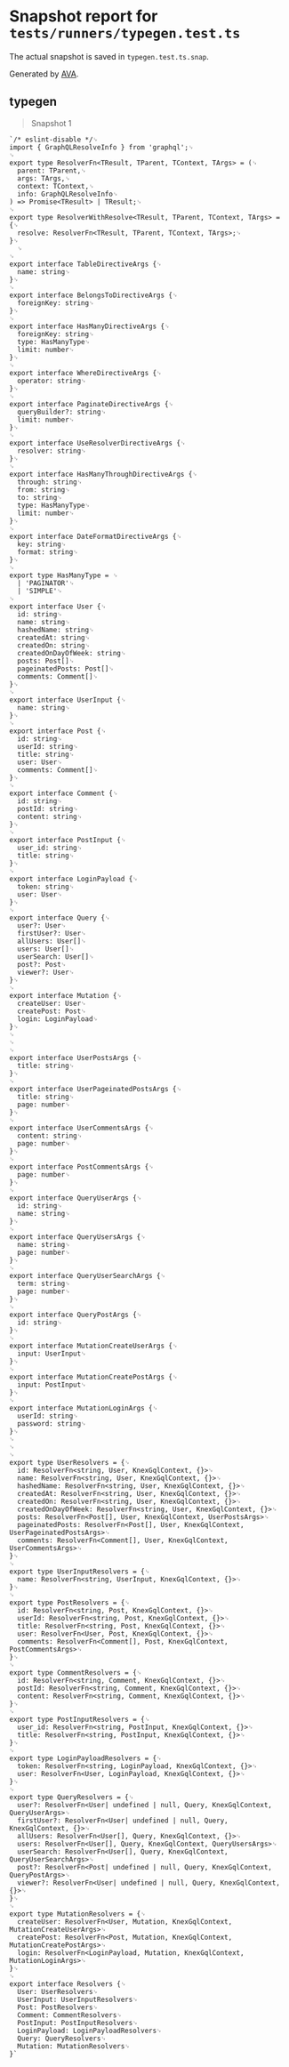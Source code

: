 # Snapshot report for `tests/runners/typegen.test.ts`

The actual snapshot is saved in `typegen.test.ts.snap`.

Generated by [AVA](https://avajs.dev).

## typegen

> Snapshot 1

    `/* eslint-disable */␊
    import { GraphQLResolveInfo } from 'graphql';␊
    ␊
    export type ResolverFn<TResult, TParent, TContext, TArgs> = (␊
      parent: TParent,␊
      args: TArgs,␊
      context: TContext,␊
      info: GraphQLResolveInfo␊
    ) => Promise<TResult> | TResult;␊
    ␊
    export type ResolverWithResolve<TResult, TParent, TContext, TArgs> = {␊
      resolve: ResolverFn<TResult, TParent, TContext, TArgs>;␊
    }␊
      ␊
    ␊
    export interface TableDirectiveArgs {␊
      name: string␊
    }␊
    ␊
    export interface BelongsToDirectiveArgs {␊
      foreignKey: string␊
    }␊
    ␊
    export interface HasManyDirectiveArgs {␊
      foreignKey: string␊
      type: HasManyType␊
      limit: number␊
    }␊
    ␊
    export interface WhereDirectiveArgs {␊
      operator: string␊
    }␊
    ␊
    export interface PaginateDirectiveArgs {␊
      queryBuilder?: string␊
      limit: number␊
    }␊
    ␊
    export interface UseResolverDirectiveArgs {␊
      resolver: string␊
    }␊
    ␊
    export interface HasManyThroughDirectiveArgs {␊
      through: string␊
      from: string␊
      to: string␊
      type: HasManyType␊
      limit: number␊
    }␊
    ␊
    export interface DateFormatDirectiveArgs {␊
      key: string␊
      format: string␊
    }␊
    ␊
    export type HasManyType = ␊
      | 'PAGINATOR'␊
      | 'SIMPLE'␊
    ␊
    export interface User {␊
      id: string␊
      name: string␊
      hashedName: string␊
      createdAt: string␊
      createdOn: string␊
      createdOnDayOfWeek: string␊
      posts: Post[]␊
      pageinatedPosts: Post[]␊
      comments: Comment[]␊
    }␊
    ␊
    export interface UserInput {␊
      name: string␊
    }␊
    ␊
    export interface Post {␊
      id: string␊
      userId: string␊
      title: string␊
      user: User␊
      comments: Comment[]␊
    }␊
    ␊
    export interface Comment {␊
      id: string␊
      postId: string␊
      content: string␊
    }␊
    ␊
    export interface PostInput {␊
      user_id: string␊
      title: string␊
    }␊
    ␊
    export interface LoginPayload {␊
      token: string␊
      user: User␊
    }␊
    ␊
    export interface Query {␊
      user?: User␊
      firstUser?: User␊
      allUsers: User[]␊
      users: User[]␊
      userSearch: User[]␊
      post?: Post␊
      viewer?: User␊
    }␊
    ␊
    export interface Mutation {␊
      createUser: User␊
      createPost: Post␊
      login: LoginPayload␊
    }␊
    ␊
    ␊
    ␊
    export interface UserPostsArgs {␊
      title: string␊
    }␊
    ␊
    export interface UserPageinatedPostsArgs {␊
      title: string␊
      page: number␊
    }␊
    ␊
    export interface UserCommentsArgs {␊
      content: string␊
      page: number␊
    }␊
    ␊
    export interface PostCommentsArgs {␊
      page: number␊
    }␊
    ␊
    export interface QueryUserArgs {␊
      id: string␊
      name: string␊
    }␊
    ␊
    export interface QueryUsersArgs {␊
      name: string␊
      page: number␊
    }␊
    ␊
    export interface QueryUserSearchArgs {␊
      term: string␊
      page: number␊
    }␊
    ␊
    export interface QueryPostArgs {␊
      id: string␊
    }␊
    ␊
    export interface MutationCreateUserArgs {␊
      input: UserInput␊
    }␊
    ␊
    export interface MutationCreatePostArgs {␊
      input: PostInput␊
    }␊
    ␊
    export interface MutationLoginArgs {␊
      userId: string␊
      password: string␊
    }␊
    ␊
    ␊
    ␊
    export type UserResolvers = {␊
      id: ResolverFn<string, User, KnexGqlContext, {}>␊
      name: ResolverFn<string, User, KnexGqlContext, {}>␊
      hashedName: ResolverFn<string, User, KnexGqlContext, {}>␊
      createdAt: ResolverFn<string, User, KnexGqlContext, {}>␊
      createdOn: ResolverFn<string, User, KnexGqlContext, {}>␊
      createdOnDayOfWeek: ResolverFn<string, User, KnexGqlContext, {}>␊
      posts: ResolverFn<Post[], User, KnexGqlContext, UserPostsArgs>␊
      pageinatedPosts: ResolverFn<Post[], User, KnexGqlContext, UserPageinatedPostsArgs>␊
      comments: ResolverFn<Comment[], User, KnexGqlContext, UserCommentsArgs>␊
    }␊
    ␊
    export type UserInputResolvers = {␊
      name: ResolverFn<string, UserInput, KnexGqlContext, {}>␊
    }␊
    ␊
    export type PostResolvers = {␊
      id: ResolverFn<string, Post, KnexGqlContext, {}>␊
      userId: ResolverFn<string, Post, KnexGqlContext, {}>␊
      title: ResolverFn<string, Post, KnexGqlContext, {}>␊
      user: ResolverFn<User, Post, KnexGqlContext, {}>␊
      comments: ResolverFn<Comment[], Post, KnexGqlContext, PostCommentsArgs>␊
    }␊
    ␊
    export type CommentResolvers = {␊
      id: ResolverFn<string, Comment, KnexGqlContext, {}>␊
      postId: ResolverFn<string, Comment, KnexGqlContext, {}>␊
      content: ResolverFn<string, Comment, KnexGqlContext, {}>␊
    }␊
    ␊
    export type PostInputResolvers = {␊
      user_id: ResolverFn<string, PostInput, KnexGqlContext, {}>␊
      title: ResolverFn<string, PostInput, KnexGqlContext, {}>␊
    }␊
    ␊
    export type LoginPayloadResolvers = {␊
      token: ResolverFn<string, LoginPayload, KnexGqlContext, {}>␊
      user: ResolverFn<User, LoginPayload, KnexGqlContext, {}>␊
    }␊
    ␊
    export type QueryResolvers = {␊
      user?: ResolverFn<User| undefined | null, Query, KnexGqlContext, QueryUserArgs>␊
      firstUser?: ResolverFn<User| undefined | null, Query, KnexGqlContext, {}>␊
      allUsers: ResolverFn<User[], Query, KnexGqlContext, {}>␊
      users: ResolverFn<User[], Query, KnexGqlContext, QueryUsersArgs>␊
      userSearch: ResolverFn<User[], Query, KnexGqlContext, QueryUserSearchArgs>␊
      post?: ResolverFn<Post| undefined | null, Query, KnexGqlContext, QueryPostArgs>␊
      viewer?: ResolverFn<User| undefined | null, Query, KnexGqlContext, {}>␊
    }␊
    ␊
    export type MutationResolvers = {␊
      createUser: ResolverFn<User, Mutation, KnexGqlContext, MutationCreateUserArgs>␊
      createPost: ResolverFn<Post, Mutation, KnexGqlContext, MutationCreatePostArgs>␊
      login: ResolverFn<LoginPayload, Mutation, KnexGqlContext, MutationLoginArgs>␊
    }␊
    ␊
    export interface Resolvers {␊
      User: UserResolvers␊
      UserInput: UserInputResolvers␊
      Post: PostResolvers␊
      Comment: CommentResolvers␊
      PostInput: PostInputResolvers␊
      LoginPayload: LoginPayloadResolvers␊
      Query: QueryResolvers␊
      Mutation: MutationResolvers␊
    }`
